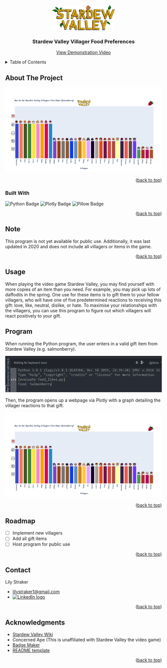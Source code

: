 <a name="readme-top"></a>

<!-- PROJECT LOGO -->
<br />
<div align="center">
  <a href="(https://github.com/lilystraker/StardewValleyFood/edit/main/README.md)">
    <img src="images/logo.png" alt="Logo" width="200" height="80">
  </a>

  <h3 align="center">Stardew Valley Villager Food Preferences</h3>

  <p align="center">
    <a href="#">View Demonstration Video</a>
  </p>
</div>


<!-- TABLE OF CONTENTS -->
<details>
  <summary>Table of Contents</summary>
  <ol>
    <li>
      <a href="#about-the-project">About The Project</a>
      <ul>
        <li><a href="#built-with">Built With</a></li>
      </ul>
    </li>
    <li><a href="#usage">Usage</a></li>
    <li><a href="#roadmap">Roadmap</a></li>
    <li><a href="#contact">Contact</a></li>
    <li><a href="#acknowledgments">Acknowledgments</a></li>
  </ol>
</details>



<!-- ABOUT THE PROJECT -->
## About The Project

![Plotly graph of villager preferences](https://github.com/lilystraker/StardewValleyFood/blob/990156e23aaac24d0a69eeb4e1d52b80b3d474c1/images/SDVplotly.png)


<p align="right">(<a href="#readme-top">back to top</a>)</p>


### Built With

  ![Python Badge](https://img.shields.io/badge/Python-yellow?style=for-the-badge&logo=python)
  ![Plotly Badge](https://img.shields.io/badge/Plotly-blue?style=for-the-badge&logo=plotly)
  ![Pillow Badge](https://img.shields.io/badge/Pillow-red?style=for-the-badge&logo=pypi)

<p align="right">(<a href="#readme-top">back to top</a>)</p>


## Note
This program is not yet available for public use. Additionally, it was last updated in 2020 and does not include all villagers or items in the game.

<p align="right">(<a href="#readme-top">back to top</a>)</p>

## Usage
When playing the video game Stardew Valley, you may find yourself with more copies of an item than you need. For example, you may pick up lots of daffodils in the spring. One use for these items is to gift them to your fellow villagers, who will have one of five predetermined reactions to receiving this gift: love, like, neutral, dislike, or hate. To maximise your relationships with the villagers, you can use this program to figure out which villagers will react positively to your gift. 

## Program
When running the Python program, the user enters in a valid gift item from Stardew Valley (e.g. salmonberry).

![Program prompting user for gift item](https://github.com/lilystraker/StardewValleyFood/blob/366ec93c88928ff578b4471fea42714f5aaed3a1/images/python_SDV.png)

Then, the program opens up a webpage via Plotly with a graph detailing the villager reactions to that gift.

![Plotly graph of villager preferences](https://github.com/lilystraker/StardewValleyFood/blob/990156e23aaac24d0a69eeb4e1d52b80b3d474c1/images/SDVplotly.png)

<p align="right">(<a href="#readme-top">back to top</a>)</p>

<!-- ROADMAP -->
## Roadmap

- [ ] Implement new villagers
- [ ] Add all gift items
- [ ] Host program for public use

<p align="right">(<a href="#readme-top">back to top</a>)</p>


<!-- CONTACT -->
## Contact

Lily Straker 
- lilystraker1@gmail.com
- <a href = "https://www.linkedin.com/in/lilystraker/">![LinkedIn logo](https://img.shields.io/badge/LinkedIn-blue?style=for-the-badge&logo=linkedin)
</a>

<p align="right">(<a href="#readme-top">back to top</a>)</p>

<!-- ACKNOWLEDGMENTS -->
## Acknowledgments

* [Stardew Valley Wiki](https://stardewvalleywiki.com/Stardew_Valley_Wiki)
* Concerned Ape (This is unaffiliated with Stardew Valley the video game)
* [Badge Maker](https://shields.io/badges)
* [README template](https://github.com/othneildrew/Best-README-Template)
  
<p align="right">(<a href="#readme-top">back to top</a>)</p>
